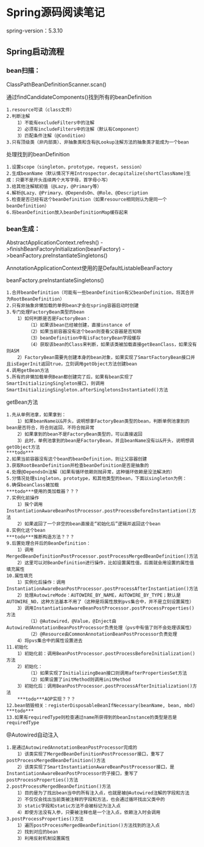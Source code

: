 # Spring源码阅读笔记

spring-version：5.3.10

## Spring启动流程

### bean扫描：

ClassPathBeanDefinitionScanner.scan()

通过findCandidateComponents()找到所有的beanDefinition

    1.resource可读（class文件）
    2.判断注解
        1）不能有excludeFilters中的注解
        2）必须有includeFilters中的注解（默认有Component）
        3）匹配条件注解（@Condition）
    3.只有顶级类（非内部类）、非抽象类和含有@Lookup注解方法的抽象类才能成为一个bean

处理找到的beanDefinition

    1.设置scope（singleton，prototype，request，session）
    2.生成beanName（默认情况下用Introspector.decapitalize(shortClassName)生成：只要不是开头连续两个大写字母，首字母小写）
    3.给其他注解赋初值（@Lazy，@Primary等）
    4.解析@Lazy、@Primary、@DependsOn、@Role、@Description
    5.检查是否已经有这个beanDefinition（如果resource相同则认为是同一个beanDefinition）
    6.将beanDefinition放入beanDefinitionMap缓存起来

### bean生成：

AbstractApplicationContext.refresh()
    ->finishBeanFactoryInitialization(beanFactory)
    ->beanFactory.preInstantiateSingletons()

AnnotationApplicationContext使用的是DefaultListableBeanFactory

beanFactory.preInstantiateSingletons()

    1.合并beanDefinition（可能有一些beanDefinition有父beanDefinition，将其合并为RootBeanDefinition）
    2.只有非抽象非懒加载的单例bean才会在spring容器启动时创建
    3.专门处理FactoryBean类型的bean
        1）如何判断是否是FactoryBean：
            （1）如果该bean已经被创建，直接instance of
            （2）如果当前容器没有这个bean则查看父容器是否知晓
            （3）beanDefinition中有isFactoryBean字段缓存
            （4）获取该bean的Class来判断，如果该类被加载直接getBeanClass，如果没有则ASM
        2）FactoryBean需要先创建本身的bean对象，如果实现了SmartFactoryBean接口并且isEagerInit返回true，立刻调用getObject方法创建bean
    4.调用getBean方法
    5.所有的非懒加载单例Bean都创建完了后，如果有bean实现了SmartInitializingSingleton接口，则调用SmartInitializingSingleton.afterSingletonsInstantiated()方法

getBean方法
    
    1.先从单例池拿，如果拿到：
        1）如果beanName以&开头，说明想拿FactoryBean类型的bean，判断单例池拿到的bean是否符合，符合则返回，不符合抛异常
        2）如果拿到的bean不是FactoryBean类型的，可以直接返回
        3）此时，单例池拿到的bean是FactoryBean，并且beanName没有以&开头，说明想调getObject方法
    ***todo***
    2.如果当前容器没有这个bean的beanDefinition，则让父容器创建
    3.获取RootBeanDefinition并检查beanDefinition是否是抽象的
    4.处理@DependsOn注解（如果有循环依赖则抛异常，这种循环依赖是没法解决的）
    5.分情况处理singleton，prototype，和其他类型的bean，下面以singleton为例：
    6.确保beanClass被加载
    ***todo***使用的类加载器？？？
    7.实例化前操作
        1）挨个调用InstantiationAwareBeanPostProcessor.postProcessBeforeInstantiation()方法
        2）如果返回了一个非空的bean直接走“初始化后”逻辑并返回这个bean
    8.实例化这个bean
    ***todo***推断构造方法？？？
    9.后置处理合并后的BeanDefinition：
        1）调用MergedBeanDefinitionPostProcessor.postProcessMergedBeanDefinition()方法
        2）这里可以对BeanDefinition进行操作，比如设置属性值，后面就会用设置的属性值填充属性
    10.属性填充
        1）实例化后操作：调用InstantiationAwareBeanPostProcessor.postProcessAfterInstantiation()方法
        2）处理AutowireMode：AUTOWIRE_BY_NAME，AUTOWIRE_BY_TYPE；默认是AUTOWIRE_NO，这种方法基本不用了（这种是将属性放到pvs集合中，并不是立刻设置属性）
        3）调用InstantiationAwareBeanPostProcessor.postProcessProperties()方法
            （1）@Autowired，@Value，@Inject由AutowiredAnnotationBeanPostProcessor负责处理（pvs中有值了则不会处理该属性）
            （2）@Resource由CommonAnnotationBeanPostProcessor负责处理
        4）将pvs集合中的属性设置进去
    11.初始化
        1）初始化前：调用BeanPostProcessor.postProcessBeforeInitialization()方法
        2）初始化：
            （1）如果实现了InitializingBean接口则调用afterPropertiesSet方法
            （2）如果设置了initMethod则调用initMethod
        3）初始化后：调用BeanPostProcessor.postProcessAfterInitialization()方法
        ***todo***AOP实现？？？
    12.bean销毁相关：registerDisposableBeanIfNecessary(beanName, bean, mbd)
    ***todo***
    13.如果有requiredType则检查通过name所获得到的beanInstance的类型是否是requiredType


@Autowired自动注入

    1.是通过AutowiredAnnotationBeanPostProcessor完成的
        1）该类实现了MergedBeanDefinitionPostProcessor接口，重写了postProcessMergedBeanDefinition()方法
        2）该类实现了SmartInstantiationAwareBeanPostProcessor接口，是InstantiationAwareBeanPostProcessor的子接口，重写了postProcessProperties()方法
    2.postProcessMergedBeanDefinition()方法
        1）目的是为了找出bean当中的所有注入点，也就是被@Autowired注解的字段和方法
        2）不仅仅会找出当前类被注释的字段和方法，也会通过循环找出父类中的
        3）static字段和static方法不会被标记为注入点
        4）即使方法没有入参，只要被注释也是一个注入点，依赖注入时会调用
    3.postProcessProperties()方法
        1）遍历postProcessMergedBeanDefinition()方法找到的注入点
        2）找到对应的bean
        3）利用反射机制设置属性
